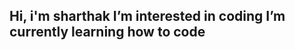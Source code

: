  Hi, i'm sharthak
 I’m interested in coding 
 I’m currently learning how to code
- 
<!---
sharthak-cooks/sharthak-cooks is a ✨ special ✨ repository because its `README.md` (this file) appears on your GitHub profile.
You can click the Preview link to take a look at your changes.
--->
